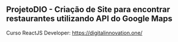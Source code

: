 ## ProjetoDIO - Criação de Site para encontrar restaurantes utilizando API do Google Maps
Curso ReactJS Developer: https://digitalinnovation.one/